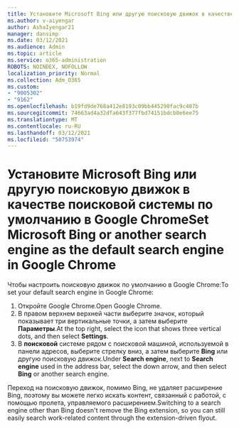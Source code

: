 ```yaml
---
title: Установите Microsoft Bing или другую поисковую движок в качестве поисковой системы по умолчанию в Google Chrome
ms.author: v-aiyengar
author: AshaIyengar21
manager: dansimp
ms.date: 03/12/2021
ms.audience: Admin
ms.topic: article
ms.service: o365-administration
ROBOTS: NOINDEX, NOFOLLOW
localization_priority: Normal
ms.collection: Adm_O365
ms.custom:
- "9005302"
- "9162"
ms.openlocfilehash: b19fd9de768a412e8193c09bb445290fac9c407b
ms.sourcegitcommit: 74663ad4a32dfa643f377fbd74151bdcb0e6ee75
ms.translationtype: MT
ms.contentlocale: ru-RU
ms.lasthandoff: 03/12/2021
ms.locfileid: "50753974"
---
```

# <a name="set-microsoft-bing-or-another-search-engine-as-the-default-search-engine-in-google-chrome"></a><span data-ttu-id="5e323-102">Установите Microsoft Bing или другую поисковую движок в качестве поисковой системы по умолчанию в Google Chrome</span><span class="sxs-lookup"><span data-stu-id="5e323-102">Set Microsoft Bing or another search engine as the default search engine in Google Chrome</span></span>

<span data-ttu-id="5e323-103">Чтобы настроить поисковую движок по умолчанию в Google Chrome:</span><span class="sxs-lookup"><span data-stu-id="5e323-103">To set your default search engine in Google Chrome:</span></span>

1. <span data-ttu-id="5e323-104">Откройте Google Chrome.</span><span class="sxs-lookup"><span data-stu-id="5e323-104">Open Google Chrome.</span></span>
1. <span data-ttu-id="5e323-105">В правом верхнем верхней части выберите значок, который показывает три вертикальные точки, а затем выберите **Параметры**.</span><span class="sxs-lookup"><span data-stu-id="5e323-105">At the top right, select the icon that shows three vertical dots, and then select **Settings**.</span></span>
1. <span data-ttu-id="5e323-106">В **поисковой** системе  рядом с поисковой машиной, используемой в панели адресов, выберите стрелку вниз, а затем выберите **Bing** или другую поисковую движок.</span><span class="sxs-lookup"><span data-stu-id="5e323-106">Under **Search engine**, next to **Search engine** used in the address bar, select the down arrow, and then select **Bing** or another search engine.</span></span>

<span data-ttu-id="5e323-107">Переход на поисковую движок, помимо Bing, не удаляет расширение Bing, поэтому вы можете легко искать контент, связанный с работой, с помощью пролета, управляемого расширением.</span><span class="sxs-lookup"><span data-stu-id="5e323-107">Switching to a search engine other than Bing doesn't remove the Bing extension, so you can still easily search work-related content through the extension-driven flyout.</span></span>
